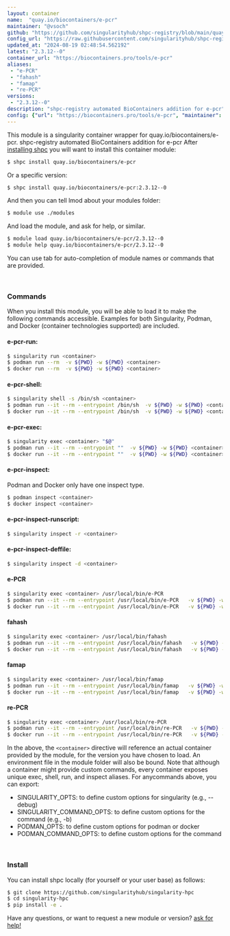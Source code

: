 ```yaml
---
layout: container
name:  "quay.io/biocontainers/e-pcr"
maintainer: "@vsoch"
github: "https://github.com/singularityhub/shpc-registry/blob/main/quay.io/biocontainers/e-pcr/container.yaml"
config_url: "https://raw.githubusercontent.com/singularityhub/shpc-registry/main/quay.io/biocontainers/e-pcr/container.yaml"
updated_at: "2024-08-19 02:48:54.562192"
latest: "2.3.12--0"
container_url: "https://biocontainers.pro/tools/e-pcr"
aliases:
 - "e-PCR"
 - "fahash"
 - "famap"
 - "re-PCR"
versions:
 - "2.3.12--0"
description: "shpc-registry automated BioContainers addition for e-pcr"
config: {"url": "https://biocontainers.pro/tools/e-pcr", "maintainer": "@vsoch", "description": "shpc-registry automated BioContainers addition for e-pcr", "latest": {"2.3.12--0": "sha256:cd16829c131a04b09e29198f0184f6629e44753e14012daf6c7539a9daca57b9"}, "tags": {"2.3.12--0": "sha256:cd16829c131a04b09e29198f0184f6629e44753e14012daf6c7539a9daca57b9"}, "docker": "quay.io/biocontainers/e-pcr", "aliases": {"e-PCR": "/usr/local/bin/e-PCR", "fahash": "/usr/local/bin/fahash", "famap": "/usr/local/bin/famap", "re-PCR": "/usr/local/bin/re-PCR"}}
---
```


This module is a singularity container wrapper for quay.io/biocontainers/e-pcr.
shpc-registry automated BioContainers addition for e-pcr
After [installing shpc](#install) you will want to install this container module:


```bash
$ shpc install quay.io/biocontainers/e-pcr
```

Or a specific version:

```bash
$ shpc install quay.io/biocontainers/e-pcr:2.3.12--0
```

And then you can tell lmod about your modules folder:

```bash
$ module use ./modules
```

And load the module, and ask for help, or similar.

```bash
$ module load quay.io/biocontainers/e-pcr/2.3.12--0
$ module help quay.io/biocontainers/e-pcr/2.3.12--0
```

You can use tab for auto-completion of module names or commands that are provided.

<br>

### Commands

When you install this module, you will be able to load it to make the following commands accessible.
Examples for both Singularity, Podman, and Docker (container technologies supported) are included.

#### e-pcr-run:

```bash
$ singularity run <container>
$ podman run --rm  -v ${PWD} -w ${PWD} <container>
$ docker run --rm  -v ${PWD} -w ${PWD} <container>
```

#### e-pcr-shell:

```bash
$ singularity shell -s /bin/sh <container>
$ podman run --it --rm --entrypoint /bin/sh  -v ${PWD} -w ${PWD} <container>
$ docker run --it --rm --entrypoint /bin/sh  -v ${PWD} -w ${PWD} <container>
```

#### e-pcr-exec:

```bash
$ singularity exec <container> "$@"
$ podman run --it --rm --entrypoint ""  -v ${PWD} -w ${PWD} <container> "$@"
$ docker run --it --rm --entrypoint ""  -v ${PWD} -w ${PWD} <container> "$@"
```

#### e-pcr-inspect:

Podman and Docker only have one inspect type.

```bash
$ podman inspect <container>
$ docker inspect <container>
```

#### e-pcr-inspect-runscript:

```bash
$ singularity inspect -r <container>
```

#### e-pcr-inspect-deffile:

```bash
$ singularity inspect -d <container>
```


#### e-PCR

```bash
$ singularity exec <container> /usr/local/bin/e-PCR
$ podman run --it --rm --entrypoint /usr/local/bin/e-PCR   -v ${PWD} -w ${PWD} <container> -c " $@"
$ docker run --it --rm --entrypoint /usr/local/bin/e-PCR   -v ${PWD} -w ${PWD} <container> -c " $@"
```


#### fahash

```bash
$ singularity exec <container> /usr/local/bin/fahash
$ podman run --it --rm --entrypoint /usr/local/bin/fahash   -v ${PWD} -w ${PWD} <container> -c " $@"
$ docker run --it --rm --entrypoint /usr/local/bin/fahash   -v ${PWD} -w ${PWD} <container> -c " $@"
```


#### famap

```bash
$ singularity exec <container> /usr/local/bin/famap
$ podman run --it --rm --entrypoint /usr/local/bin/famap   -v ${PWD} -w ${PWD} <container> -c " $@"
$ docker run --it --rm --entrypoint /usr/local/bin/famap   -v ${PWD} -w ${PWD} <container> -c " $@"
```


#### re-PCR

```bash
$ singularity exec <container> /usr/local/bin/re-PCR
$ podman run --it --rm --entrypoint /usr/local/bin/re-PCR   -v ${PWD} -w ${PWD} <container> -c " $@"
$ docker run --it --rm --entrypoint /usr/local/bin/re-PCR   -v ${PWD} -w ${PWD} <container> -c " $@"
```



In the above, the `<container>` directive will reference an actual container provided
by the module, for the version you have chosen to load. An environment file in the
module folder will also be bound. Note that although a container
might provide custom commands, every container exposes unique exec, shell, run, and
inspect aliases. For anycommands above, you can export:

 - SINGULARITY_OPTS: to define custom options for singularity (e.g., --debug)
 - SINGULARITY_COMMAND_OPTS: to define custom options for the command (e.g., -b)
 - PODMAN_OPTS: to define custom options for podman or docker
 - PODMAN_COMMAND_OPTS: to define custom options for the command

<br>

### Install

You can install shpc locally (for yourself or your user base) as follows:

```bash
$ git clone https://github.com/singularityhub/singularity-hpc
$ cd singularity-hpc
$ pip install -e .
```

Have any questions, or want to request a new module or version? [ask for help!](https://github.com/singularityhub/singularity-hpc/issues)
